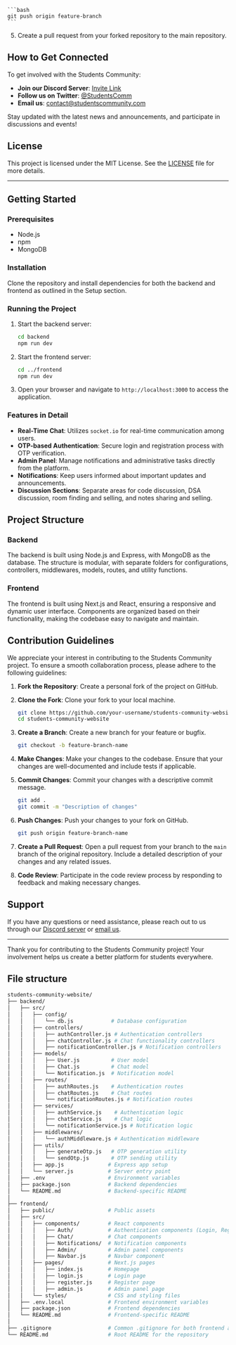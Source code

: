     ```bash
    git push origin feature-branch
    ```

5. Create a pull request from your forked repository to the main repository.

## How to Get Connected

To get involved with the Students Community:

- **Join our Discord Server**: [Invite Link](https://discord.com/invite/example)
- **Follow us on Twitter**: [@StudentsComm](https://twitter.com/StudentsComm)
- **Email us**: [contact@studentscommunity.com](mailto:contact@studentscommunity.com)

Stay updated with the latest news and announcements, and participate in discussions and events!

## License

This project is licensed under the MIT License. See the [LICENSE](LICENSE) file for more details.

---

## Getting Started

### Prerequisites

- Node.js
- npm
- MongoDB

### Installation

Clone the repository and install dependencies for both the backend and frontend as outlined in the Setup section.

### Running the Project

1. Start the backend server:

    ```bash
    cd backend
    npm run dev
    ```

2. Start the frontend server:

    ```bash
    cd ../frontend
    npm run dev
    ```

3. Open your browser and navigate to `http://localhost:3000` to access the application.

### Features in Detail

- **Real-Time Chat**: Utilizes `socket.io` for real-time communication among users.
- **OTP-based Authentication**: Secure login and registration process with OTP verification.
- **Admin Panel**: Manage notifications and administrative tasks directly from the platform.
- **Notifications**: Keep users informed about important updates and announcements.
- **Discussion Sections**: Separate areas for code discussion, DSA discussion, room finding and selling, and notes sharing and selling.

## Project Structure

### Backend

The backend is built using Node.js and Express, with MongoDB as the database. The structure is modular, with separate folders for configurations, controllers, middlewares, models, routes, and utility functions.

### Frontend

The frontend is built using Next.js and React, ensuring a responsive and dynamic user interface. Components are organized based on their functionality, making the codebase easy to navigate and maintain.

## Contribution Guidelines

We appreciate your interest in contributing to the Students Community project. To ensure a smooth collaboration process, please adhere to the following guidelines:

1. **Fork the Repository**: Create a personal fork of the project on GitHub.

2. **Clone the Fork**: Clone your fork to your local machine.

    ```bash
    git clone https://github.com/your-username/students-community-website.git
    cd students-community-website
    ```

3. **Create a Branch**: Create a new branch for your feature or bugfix.

    ```bash
    git checkout -b feature-branch-name
    ```

4. **Make Changes**: Make your changes to the codebase. Ensure that your changes are well-documented and include tests if applicable.

5. **Commit Changes**: Commit your changes with a descriptive commit message.

    ```bash
    git add .
    git commit -m "Description of changes"
    ```

6. **Push Changes**: Push your changes to your fork on GitHub.

    ```bash
    git push origin feature-branch-name
    ```

7. **Create a Pull Request**: Open a pull request from your branch to the `main` branch of the original repository. Include a detailed description of your changes and any related issues.

8. **Code Review**: Participate in the code review process by responding to feedback and making necessary changes.

## Support

If you have any questions or need assistance, please reach out to us through our [Discord server](https://discord.com/invite/example) or [email us](mailto:support@studentscommunity.com).

---

Thank you for contributing to the Students Community project! Your involvement helps us create a better platform for students everywhere.


## File structure
   ```bash
   students-community-website/
├── backend/
│   ├── src/
│   │   ├── config/
│   │   │   └── db.js            # Database configuration
│   │   ├── controllers/
│   │   │   ├── authController.js # Authentication controllers
│   │   │   ├── chatController.js # Chat functionality controllers
│   │   │   ├── notificationController.js # Notification controllers
│   │   ├── models/
│   │   │   ├── User.js          # User model
│   │   │   ├── Chat.js          # Chat model
│   │   │   └── Notification.js  # Notification model
│   │   ├── routes/
│   │   │   ├── authRoutes.js    # Authentication routes
│   │   │   ├── chatRoutes.js    # Chat routes
│   │   │   └── notificationRoutes.js # Notification routes
│   │   ├── services/
│   │   │   ├── authService.js    # Authentication logic
│   │   │   ├── chatService.js    # Chat logic
│   │   │   └── notificationService.js # Notification logic
│   │   ├── middlewares/
│   │   │   └── authMiddleware.js # Authentication middleware
│   │   ├── utils/
│   │   │   ├── generateOtp.js   # OTP generation utility
│   │   │   └── sendOtp.js       # OTP sending utility
│   │   ├── app.js              # Express app setup
│   │   └── server.js           # Server entry point
│   ├── .env                    # Environment variables
│   ├── package.json            # Backend dependencies
│   └── README.md               # Backend-specific README
│
├── frontend/
│   ├── public/                 # Public assets
│   ├── src/
│   │   ├── components/         # React components
│   │   │   ├── Auth/           # Authentication components (Login, Register)
│   │   │   ├── Chat/           # Chat components
│   │   │   ├── Notifications/  # Notification components
│   │   │   ├── Admin/          # Admin panel components
│   │   │   ├── Navbar.js       # Navbar component
│   │   ├── pages/              # Next.js pages
│   │   │   ├── index.js        # Homepage
│   │   │   ├── login.js        # Login page
│   │   │   ├── register.js     # Register page
│   │   │   ├── admin.js        # Admin panel page
│   │   └── styles/             # CSS and styling files
│   ├── .env.local              # Frontend environment variables
│   ├── package.json            # Frontend dependencies
│   └── README.md               # Frontend-specific README
│
├── .gitignore                  # Common .gitignore for both frontend and backend
└── README.md                   # Root README for the repository

```